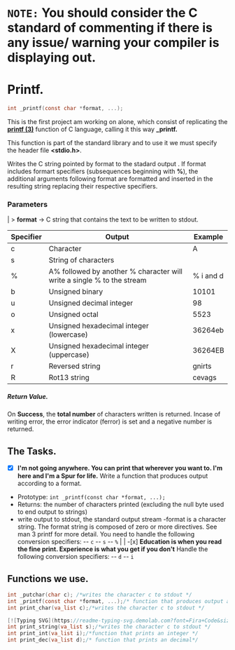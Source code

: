 # `NOTE:` You should consider the C standard of commenting if there is any issue/ warning your compiler is displaying out.
# Printf.
```` c
int _printf(const char *format, ...);
````
This is the first project am working on alone, which consist of replicating the **[printf (3)](https://man7.org/linux/man-pages/man3/printf.3.html)** function of C language, calling it this way **_printf.**

This function is part of the standard library **<stdio>** and to use it we must specify the header file **<stdio.h>**.

Writes the C string pointed by format to the stadard output **<stdout>**. If format includes formart specifiers (subsequences beginning with **%**), the additional arguments following format are formatted and inserted in the resulting string replacing their respective specifiers.
### Parameters
| > **format** -> C string that contains the text to be written to stdout.

| Specifier | Output | Example
------------ | ------------ | ----------
| c | Character | A
| s | String of characters |
| % | A% followed by another % character will write a single % to the stream| % i and d | Signed decimal integer | 98
| b | Unsigned binary | 10101
| u | Unsigned decimal integer | 98
| o | Unsigned octal | 5523
| x | Unsigned hexadecimal integer (lowercase) | 36264eb
| X | Unsigned hexadecimal integer (uppercase) | 36264EB
| r | Reversed string | gnirts |
| R | Rot13 string | cevags
##### Return Value.
On **Success**, the **total number** of characters written is returned.
Incase of writing error, the error indicator (ferror) is set and a negative number is returned.

## The Tasks.
-[x] **I'm not going anywhere. You can print that wherever you want to. I'm here and I'm a Spur for life.**
Write a function that produces output according to a format.

- Prototype: ``int _printf(const char *format, ...);``
- Returns: the number of characters printed (excluding the null byte used to end output to strings)
- write output to stdout, the standard output stream
-format is a character string. The format string is composed of zero or more directives. See man 3 printf for more detail. You need to handle the following conversion specifiers:
-- ``c``
-- ``s``
-- ``%``
|
| -[x] **Education is when you read the fine print. Experience is what you get if you don't**
Handle the following conversion specifiers:
-- ``d``
-- ``i``
## Functions we use.

````c 
int _putchar(char c); /*writes the character c to stdout */
int _printf(const char *format, ...);/* function that produces output according to a format.*/
int print_char(va_list c);/*writes the character c to stdout */

[![Typing SVG](https://readme-typing-svg.demolab.com?font=Fira+Code&size=40&pause=1000&color=36F729&width=435&height=100&lines=C+is+fun+right%3F%3F)](https://git.io/typing-svg)
int print_string(va_list s);/*writes the character c to stdout */
int print_int(va_list i);/*function that prints an integer */
int print_dec(va_list d);/* function that prints an decimal*/
````
